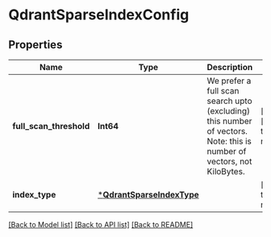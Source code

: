 # QdrantSparseIndexConfig


## Properties
Name | Type | Description | Notes
------------ | ------------- | ------------- | -------------
**full_scan_threshold** | **Int64** | We prefer a full scan search upto (excluding) this number of vectors.  Note: this is number of vectors, not KiloBytes. | [optional] [default to nothing]
**index_type** | [***QdrantSparseIndexType**](QdrantSparseIndexType.md) |  | [default to nothing]


[[Back to Model list]](../README.md#models) [[Back to API list]](../README.md#api-endpoints) [[Back to README]](../README.md)


